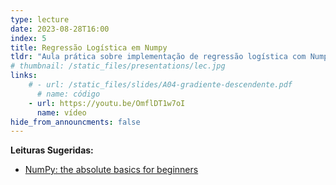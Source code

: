 ```yaml
---
type: lecture
date: 2023-08-28T16:00
index: 5
title: Regressão Logística em Numpy
tldr: "Aula prática sobre implementação de regressão logística com Numpy."
# thumbnail: /static_files/presentations/lec.jpg
links: 
    # - url: /static_files/slides/A04-gradiente-descendente.pdf
      # name: código
    - url: https://youtu.be/OmflDT1w7oI
      name: vídeo
hide_from_announcments: false
---
```

**Leituras Sugeridas:**
- [NumPy: the absolute basics for beginners](https://numpy.org/doc/stable/user/absolute_beginners.html)
